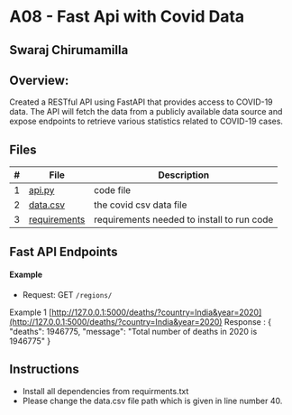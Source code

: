 # A08 - Fast Api with Covid Data
## Swaraj Chirumamilla
## Overview:

Created a RESTful API using FastAPI that provides access to COVID-19 data. The API will fetch the data from a publicly available data source and expose endpoints to retrieve various statistics related to COVID-19 cases.


## Files

|   #   | File            | Description                                        |
| :---: | --------------- | -------------------------------------------------- |
|   1   |  [api.py](https://github.com/swarajtwok/4883-SoftwareTools-Chirumamilla/blob/main/Assignments/A08/api.py)  |   code file  |
|   2 | [data.csv](https://github.com/swarajtwok/4883-SoftwareTools-Chirumamilla/blob/main/Assignments/A08/data.csv) | the covid csv data file |
|    3 | [requirements](https://github.com/swarajtwok/4883-SoftwareTools-Chirumamilla/blob/main/Assignments/A08/requirements.txt) | requirements needed to install to run code|

## Fast API Endpoints

 #### Example

- Request: GET `/regions/`
  
Example 1 [http://127.0.0.1:5000/deaths/?country=India&year=2020](http://127.0.0.1:5000/deaths/?country=India&year=2020)
Response :
{
  "deaths": 1946775,
  "message": "Total number of deaths in 2020 is 1946775"
}

                     
## Instructions

- Install all dependencies from requirments.txt
-  Please change the data.csv file path which is given in line number 40.
 


